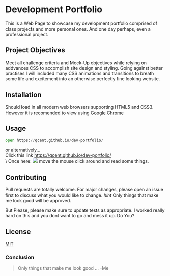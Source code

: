# Development Portfolio

This is a Web Page to showcase my development portfolio comprised of class projects and more personal ones. And one day perhaps, even a professional project.

## Project Objectives
 Meet all challenge criteria and Mock-Up objectives while relying on addvances CSS to accomplish site design and styling. Going against better practises I will included many CSS animations and transitions to breath some life and excitement into an otherwise perfectly fine looking website.


## Installation

Should load in all modern web browsers supporting HTML5 and CSS3. However it is recomended to view using [Google Chrome](https://www.google.com/intl/en_ca/chrome/)

## Usage

```python
open https://qcent.github.io/dev-portfolio/

```
or alternatively... \
Click this link https://qcent.github.io/dev-portfolio/ \
\ Once here:
![](assets/images/app-screenchot.png)
move the mouse click around and read some things.

## Contributing
Pull requests are totally welcome. For major changes, please open an issue first to discuss what you would like to change. *hint* Only things that make me look good will be approved.

But Please, please make sure to update tests as appropriate. I worked really hard on this and you dont want to go and mess it up. Do You?

## License
[MIT](https://choosealicense.com/licenses/mit/)

### Conclusion
> Only things that make me look good ...
     -Me